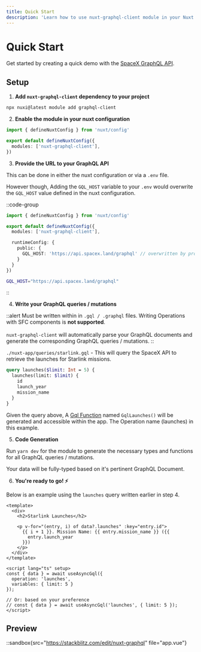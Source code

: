```yaml
---
title: Quick Start
description: 'Learn how to use nuxt-graphql-client module in your Nuxt 3 application.'
---
```


# Quick Start

Get started by creating a quick demo with the [SpaceX GraphQL API](https://api.spacex.land/graphql).

## Setup

1. **Add `nuxt-graphql-client` dependency to your project**
```bash
npx nuxi@latest module add graphql-client
```

2. **Enable the module in your nuxt configuration**

```ts [nuxt.config.ts]
import { defineNuxtConfig } from 'nuxt/config'

export default defineNuxtConfig({
  modules: ['nuxt-graphql-client'],
})
```

3. **Provide the URL to your GraphQL API**

This can be done in either the nuxt configuration or via a `.env` file. 

However though, Adding the `GQL_HOST` variable to your `.env` would overwrite the `GQL_HOST` value defined in the nuxt configuration.

::code-group
```ts [nuxt.config.ts]
import { defineNuxtConfig } from 'nuxt/config'

export default defineNuxtConfig({
  modules: ['nuxt-graphql-client'],

  runtimeConfig: {
    public: {
      GQL_HOST: 'https://api.spacex.land/graphql' // overwritten by process.env.GQL_HOST
    }
  }
})
```
```bash [.env]
GQL_HOST="https://api.spacex.land/graphql"
```
::

4. **Write your GraphQL queries / mutations**

::alert
Must be written within in `.gql / .graphql` files. Writing Operations with SFC components is **not supported**.
<br/><br/>
`nuxt-graphql-client` will automatically parse your GraphQL documents and generate the corresponding GraphQL queries / mutations.
::

`./nuxt-app/queries/starlink.gql` - This will query the SpaceX API to retrieve the launches for Starlink missions.

```graphql [starlink.gql]
query launches($limit: Int = 5) {
  launches(limit: $limit) {
    id
    launch_year
    mission_name
  }
}
```

Given the query above, A [Gql Function](/getting-started/gql-functions) named `GqlLaunches()` will be generated and accessible within the app. The Operation name (launches) in this example.

5. **Code Generation**

Run `yarn dev` for the module to generate the necessary types and functions for all GraphQL queries / mutations.

Your data will be fully-typed based on it's pertinent GraphQL Document.

6. **You're ready to go! ⚡️**

Below is an example using the `launches` query written earlier in step 4.

```vue [app.vue]
<template>
  <div>
    <h2>Starlink Launches</h2>

    <p v-for="(entry, i) of data?.launches" :key="entry.id">
      {{ i + 1 }}. Mission Name: {{ entry.mission_name }} ({{
        entry.launch_year
      }})
    </p>
  </div>
</template>

<script lang="ts" setup>
const { data } = await useAsyncGql({
  operation: 'launches',
  variables: { limit: 5 }
});

// Or: based on your preference
// const { data } = await useAsyncGql('launches', { limit: 5 });
</script>
```

## Preview

::sandbox{src="https://stackblitz.com/edit/nuxt-graphql" file="app.vue"}
